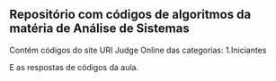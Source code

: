 ## Repositório com códigos de algoritmos da matéria de Análise de Sistemas

Contém códigos do site URI Judge Online das categorias:
1.Iniciantes

E as respostas de códigos da aula.

